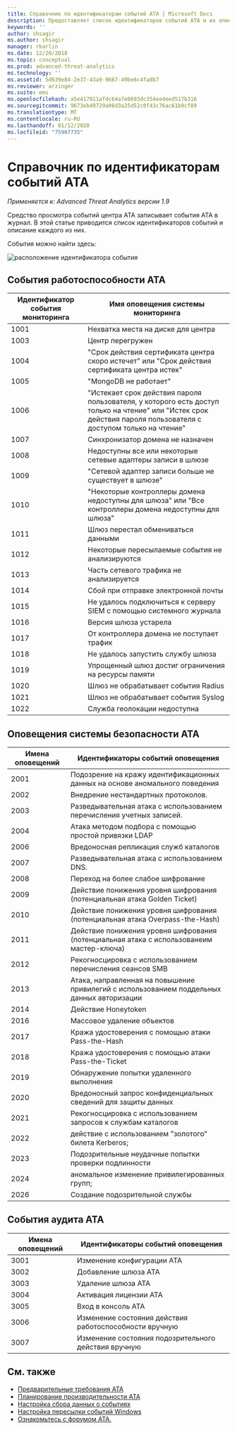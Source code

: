 ```yaml
---
title: Справочник по идентификаторам событий ATA | Microsoft Docs
description: Предоставляет список идентификаторов событий ATA и их описания.
keywords: ''
author: shsagir
ms.author: shsagir
manager: rkarlin
ms.date: 12/20/2018
ms.topic: conceptual
ms.prod: advanced-threat-analytics
ms.technology: ''
ms.assetid: 5d639e84-2e37-43a9-9667-49be6c4fa8b7
ms.reviewer: arzinger
ms.suite: ems
ms.openlocfilehash: a5e417911afdc64a7e0693dc354eedeed517b316
ms.sourcegitcommit: 9673eb49729a06d3a25d52c0f43c76ac61b9cf89
ms.translationtype: MT
ms.contentlocale: ru-RU
ms.lasthandoff: 01/12/2020
ms.locfileid: "75907735"
---
```

# <a name="ata-event-id-reference"></a>Справочник по идентификаторам событий ATA


*Применяется к: Advanced Threat Analytics версии 1.9*

Средство просмотра событий центра ATA записывает события ATA в журнал. В этой статье приводится список идентификаторов событий и описание каждого из них.

События можно найти здесь:

![расположение идентификатора события](./media/event-id-location.png)

## <a name="ata-health-events"></a>События работоспособности ATA

|Идентификатор события мониторинга| Имя оповещения системы мониторинга|
|---------|---------------|
|1001|Нехватка места на диске для центра|
|1003|Центр перегружен|
|1004|"Срок действия сертификата центра скоро истечет" или "Срок действия сертификата центра истек"|
|1005|"MongoDB не работает"|
|1006|"Истекает срок действия пароля пользователя, у которого есть доступ только на чтение" или "Истек срок действия пароля пользователя с доступом только на чтение"|
|1007|Синхронизатор домена не назначен|
|1008|Недоступны все или некоторые сетевые адаптеры записи в шлюзе|
|1009|"Сетевой адаптер записи больше не существует в шлюзе"|
|1010|"Некоторые контроллеры домена недоступны для шлюза" или "Все контроллеры домена недоступны для шлюза"|
|1011|Шлюз перестал обмениваться данными|
|1012|Некоторые пересылаемые события не анализируются|
|1013|Часть сетевого трафика не анализируется|
|1014|Сбой при отправке электронной почты|
|1015|Не удалось подключиться к серверу SIEM с помощью системного журнала|
|1016|Версия шлюза устарела|
|1017|От контроллера домена не поступает трафик|
|1018|Не удалось запустить службу шлюза|
|1019|Упрощенный шлюз достиг ограничения на ресурсы памяти|
|1020|Шлюз не обрабатывает события Radius|
|1021|Шлюз не обрабатывает события Syslog|
|1022|Служба геолокации недоступна|
 
## <a name="ata-security-alert-events"></a>Оповещения системы безопасности ATA

|Имена оповещений|Идентификаторы событий оповещения|
|---------|---------------|
|2001|Подозрение на кражу идентификационных данных на основе аномального поведения|
|2002|Внедрение нестандартных протоколов.|
|2003|Разведывательная атака с использованием перечисления учетных записей.|
|2004|Атака методом подбора с помощью простой привязки LDAP|
|2006|Вредоносная репликация служб каталогов|
|2007|Разведывательная атака с использованием DNS.|
|2008|Переход на более слабое шифрование|
|2009|Действие понижения уровня шифрования (потенциальная атака Golden Ticket)|
|2010|Действие понижения уровня шифрования (потенциальная атака Overpass-the-Hash)|
|2011|Действие понижения уровня шифрования (потенциальная атака с использованеим мастер-ключа)|
|2012|Рекогносцировка с использованием перечисления сеансов SMB|
|2013|Атака, направленная на повышение привилегий с использованием поддельных данных авторизации|
|2014|Действие Honeytoken|
|2016|Массовое удаление объектов|
|2017|Кража удостоверения с помощью атаки Pass-the-Hash|
|2018|Кража удостоверения с помощью атаки Pass-the-Ticket|
|2019|Обнаружение попытки удаленного выполнения|
|2020|Вредоносный запрос конфиденциальных сведений для защиты данных|
|2021|Рекогносцировка с использованием запросов к службам каталогов|
|2022|действие с использованием "золотого" билета Kerberos;|
|2023|Подозрительные неудачные попытки проверки подлинности|
|2024|аномальное изменение привилегированных групп;|
|2026|Создание подозрительной службы|

## <a name="ata-auditing-events"></a>События аудита ATA

|Имена оповещений|Идентификаторы событий оповещения|
|---------|---------------|
|3001|Изменение конфигурации ATA|
|3002|Добавление шлюза ATA|
|3003|Удаление шлюза ATA|
|3004|Активация лицензии ATA|
|3005|Вход в консоль ATA|
|3006|Изменение состояния действия работоспособности вручную|
|3007|Изменение состояния подозрительного действия вручную|

## <a name="see-also"></a>См. также
- [Предварительные требования ATA](ata-prerequisites.md)
- [Планирование производительности ATA](ata-capacity-planning.md)
- [Настройка сбора данных о событиях](configure-event-collection.md)
- [Настройка пересылки событий Windows](configure-event-collection.md)
- [Ознакомьтесь с форумом ATA.](https://social.technet.microsoft.com/Forums/security/home?forum=mata)
